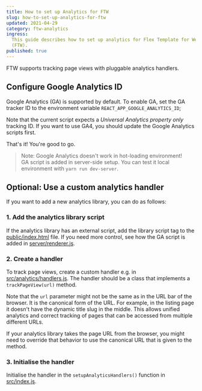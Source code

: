 ```yaml
---
title: How to set up Analytics for FTW
slug: how-to-set-up-analytics-for-ftw
updated: 2021-04-29
category: ftw-analytics
ingress:
  This guide describes how to set up analytics for Flex Template for Web
  (FTW).
published: true
---
```


FTW supports tracking page views with pluggable analytics handlers.

## Configure Google Analytics ID

Google Analytics (GA) is supported by default. To enable GA, set the GA
tracker ID to the environment variable `REACT_APP_GOOGLE_ANALYTICS_ID`;

Note that the current script expects a *Universal Analytics property only*
tracking ID. If you want to use GA4, you should update the Google
Analytics scripts first.

That's it! You're good to go.

> Note: Google Analytics doesn't work in hot-loading environment! <br>
> GA script is added in server-side setup. You can test it local
> environment with `yarn run dev-server`.

## Optional: Use a custom analytics handler

If you want to add a new analytics library, you can do as follows:

### 1. Add the analytics library script

If the analytics library has an external script, add the library script
tag to the
[public/index.html](https://github.com/sharetribe/flex-template-web/blob/master/public/index.html)
file. If you need more control, see how the GA script is added in
[server/renderer.js](https://github.com/sharetribe/flex-template-web/blob/master/server/renderer.js).

### 2. Create a handler

To track page views, create a custom handler e.g. in
[src/analytics/handlers.js](https://github.com/sharetribe/flex-template-web/blob/master/src/analytics/handlers.js).
The handler should be a class that implements a `trackPageView(url)`
method.

Note that the `url` parameter might not be the same as in the URL bar of
the browser. It is the canonical form of the URL. For example, in the
listing page it doesn't have the dynamic title slug in the middle. This
allows unified analytics and correct tracking of pages that can be
accessed from multiple different URLs.

If your analytics library takes the page URL from the browser, you might
need to override that behavior to use the canonical URL that is given to
the method.

### 3. Initialise the handler

Initialise the handler in the `setupAnalyticsHandlers()` function in
[src/index.js](https://github.com/sharetribe/flex-template-web/blob/master/src/index.js).
